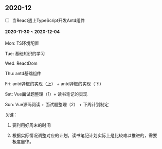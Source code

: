 ## 2020-12

 - [ ] 当React遇上TypeScript开发Antd组件

#### 2020-11-30 ~ 2020-12-04

Mon: TS环境配置

Tue: 基础知识的学习 

Wed: ReactDom

Thu: antd基础组件

Fri: antd弹框的实现（上） + antd弹框的实现（下）

Sat: Vue面试题整理（1）+ 读书笔记的实现

Sun: Vue源码阅读 + 面试题整理（2） + 下周计划制定

关键：

1. 要利用好周末的时间

2. 根据实际情况调整对应的计划，读书笔记计划实际上是比较难以推进的，需要极度自律。